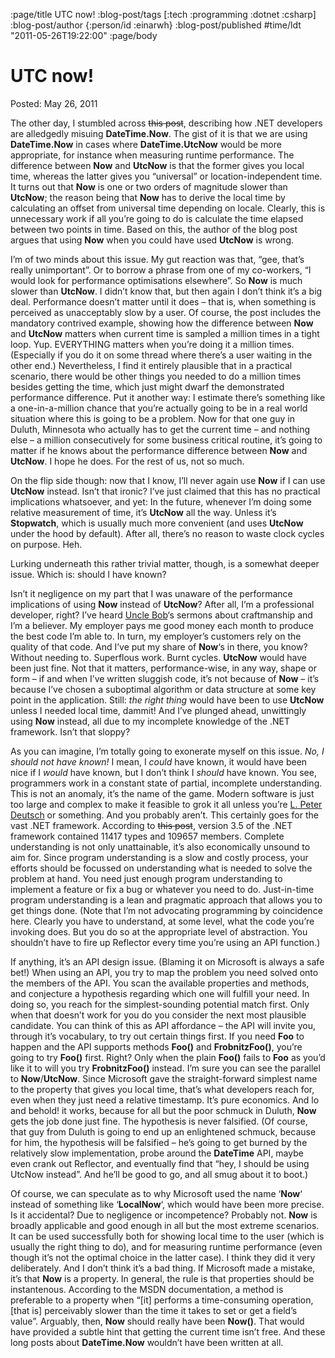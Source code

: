 :page/title UTC now!
:blog-post/tags [:tech :programming :dotnet :csharp]
:blog-post/author {:person/id :einarwh}
:blog-post/published #time/ldt "2011-05-26T19:22:00"
:page/body

# UTC now!

Posted: May 26, 2011 

The other day, I stumbled across ~~this post~~, describing how .NET developers are alledgedly misuing **DateTime.Now**. The gist of it is that we are using **DateTime.Now** in cases where **DateTime.UtcNow** would be more appropriate, for instance when measuring runtime performance. The difference between **Now** and **UtcNow** is that the former gives you local time, whereas the latter gives you “universal” or location-independent time. It turns out that **Now** is one or two orders of magnitude slower than **UtcNow**; the reason being that **Now** has to derive the local time by calculating an offset from universal time depending on locale. Clearly, this is unnecessary work if all you’re going to do is calculate the time elapsed between two points in time. Based on this, the author of the blog post argues that using **Now** when you could have used **UtcNow** is wrong.

I’m of two minds about this issue. My gut reaction was that, “gee, that’s really unimportant”. Or to borrow a phrase from one of my co-workers, “I would look for performance optimisations elsewhere”. So **Now** is much slower than **UtcNow**. I didn’t know that, but then again I don’t think it’s a big deal. Performance doesn’t matter until it does – that is, when something is perceived as unacceptably slow by a user. Of course, the post includes the mandatory contrived example, showing how the difference between **Now** and **UtcNow** matters when current time is sampled a million times in a tight loop. Yup. EVERYTHING matters when you’re doing it a million times. (Especially if you do it on some thread where there’s a user waiting in the other end.) Nevertheless, I find it entirely plausible that in a practical scenario, there would be other things you needed to do a million times besides getting the time, which just might dwarf the demonstrated performance difference. Put it another way: I estimate there’s something like a one-in-a-million chance that you’re actually going to be in a real world situation where this is going to be a problem. Now for that one guy in Duluth, Minnesota who actually has to get the current time – and nothing else – a million consecutively for some business critical routine, it’s going to matter if he knows about the performance difference between **Now** and **UtcNow**. I hope he does. For the rest of us, not so much.

On the flip side though: now that I know, I’ll never again use **Now** if I can use **UtcNow** instead. Isn’t that ironic? I’ve just claimed that this has no practical implications whatsoever, and yet: In the future, whenever I’m doing some relative measurement of time, it’s **UtcNow** all the way. Unless it’s **Stopwatch**, which is usually much more convenient (and uses **UtcNow** under the hood by default). After all, there’s no reason to waste clock cycles on purpose. Heh.

Lurking underneath this rather trivial matter, though, is a somewhat deeper issue. Which is: should I have known?

Isn’t it negligence on my part that I was unaware of the performance implications of using **Now** instead of **UtcNow**? After all, I’m a professional developer, right? I’ve heard [Uncle Bob](https://en.wikipedia.org/wiki/Robert_C._Martin)‘s sermons about craftmanship and I’m a believer. My employer pays me good money each month to produce the best code I’m able to. In turn, my employer’s customers rely on the quality of that code. And I’ve put my share of **Now**‘s in there, you know? Without needing to. Superflous work. Burnt cycles. **UtcNow** would have been just fine. Not that it matters, performance-wise, in any way, shape or form – if and when I’ve written sluggish code, it’s not because of **Now** – it’s because I’ve chosen a suboptimal algorithm or data structure at some key point in the application. Still: _the right thing_ would have been to use **UtcNow** unless I needed local time, dammit! And I’ve plunged ahead, unwittingly using **Now** instead, all due to my incomplete knowledge of the .NET framework. Isn’t that sloppy?

As you can imagine, I’m totally going to exonerate myself on this issue. _No, I should not have known!_ I mean, I _could_ have known, it would have been nice if I _would_ have known, but I don’t think I _should_ have known. You see, programmers work in a constant state of partial, incomplete understanding. This is not an anomaly, it’s the name of the game. Modern software is just too large and complex to make it feasible to grok it all unless you’re [L. Peter Deutsch](http://en.wikipedia.org/wiki/L._Peter_Deutsch) or something. And you probably aren’t. This certainly goes for the vast .NET framework. According to ~~this post~~, version 3.5 of the .NET framework contained 11417 types and 109657 members. Complete understanding is not only unattainable, it’s also economically unsound to aim for. Since program understanding is a slow and costly process, your efforts should be focussed on understanding what is needed to solve the problem at hand. You need just enough program understanding to implement a feature or fix a bug or whatever you need to do. Just-in-time program understanding is a lean and pragmatic approach that allows you to get things done. (Note that I’m not advocating programming by coincidence here. Clearly you have to understand, at some level, what the code you’re invoking does. But you do so at the appropriate level of abstraction. You shouldn’t have to fire up Reflector every time you’re using an API function.)

If anything, it’s an API design issue. (Blaming it on Microsoft is always a safe bet!) When using an API, you try to map the problem you need solved onto the members of the API. You scan the available properties and methods, and conjecture a hypothesis regarding which one will fulfill your need. In doing so, you reach for the simplest-sounding potential match first. Only when that doesn’t work for you do you consider the next most plausible candidate. You can think of this as API affordance – the API will invite you, through it’s vocabulary, to try out certain things first. If you need **Foo** to happen and the API supports methods **Foo()** and **FrobnitzFoo()**, you’re going to try **Foo()** first. Right? Only when the plain **Foo()** fails to **Foo** as you’d like it to will you try **FrobnitzFoo()** instead. I’m sure you can see the parallel to **Now**/**UtcNow**. Since Microsoft gave the straight-forward simplest name to the property that gives you local time, that’s what developers reach for, even when they just need a relative timestamp. It’s pure economics. And lo and behold! it works, because for all but the poor schmuck in Duluth, **Now** gets the job done just fine. The hypothesis is never falsified. (Of course, that guy from Duluth is going to end up an enlightened schmuck, because for him, the hypothesis will be falsified – he’s going to get burned by the relatively slow implementation, probe around the **DateTime** API, maybe even crank out Reflector, and eventually find that “hey, I should be using UtcNow instead”. And he’ll be good to go, and all smug about it to boot.)

Of course, we can speculate as to why Microsoft used the name ‘**Now**‘ instead of something like ‘**LocalNow**‘, which would have been more precise. Is it accidental? Due to negligence or incompetence? Probably not. **Now** is broadly applicable and good enough in all but the most extreme scenarios. It can be used successfully both for showing local time to the user (which is usually the right thing to do), and for measuring runtime performance (even though it’s not the optimal choice in the latter case). I think they did it very deliberately. And I don’t think it’s a bad thing. If Microsoft made a mistake, it’s that **Now** is a property. In general, the rule is that properties should be instantenous. According to the MSDN documentation, a method is preferable to a property when “[it] performs a time-consuming operation, [that is] perceivably slower than the time it takes to set or get a field’s value”. Arguably, then, **Now** should really have been **Now()**. That would have provided a subtle hint that getting the current time isn’t free. And these long posts about **DateTime.Now** wouldn’t have been written at all.
